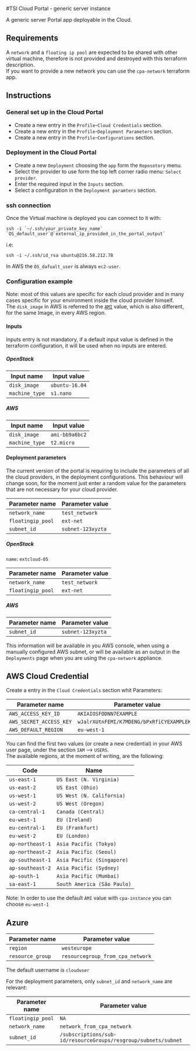 #TSI Cloud Portal - generic server instance

A generic server Portal app deployable in the Cloud.  


## Requirements

A `network` and a `floating ip pool` are expected to be shared with other virtual machine, therefore is not provided and destroyed with this terraform description.  
If you want to provide a new network you can use the `cpa-network` terraform app.  


## Instructions

### General set up in the Cloud Portal

- Create a new entry in the `Profile`-`Cloud Credentials` section.  
- Create a new entry in the `Profile`-`Deployment Parameters` section.  
- Create a new entry in the `Profile`-`Configurations` section.


### Deployment in the Cloud Portal

- Create a new `Deployment` choosing the `app` form the `Reposotory` menu.  
- Select the provider to use form the top left corner radio menu: `Select provider`.  
- Enter the required input in the `Inputs` section.  
- Select a configuration in the `Deployment paramters` section.  


###  ssh connection

Once the Virtual machine is deployed you can connect to it with:

```
ssh -i `~/.ssh/your_private_key_name` `OS_default_user`@`external_ip_provided_in_the_portal_output`
```

i.e:

```
ssh -i ~/.ssh/id_rsa ubuntu@216.58.212.78
```

In AWS the `OS_dafualt_user` is always `ec2-user`.


### Configuration example

Note: most of this values are specific for each cloud provider and in many cases specific for your environment inside the cloud provider himself.  
The `disk_image` in AWS is referred to the [`AMI`](http://docs.aws.amazon.com/AWSEC2/latest/UserGuide/AMIs.html) value, which is also different, for the same Image, in every AWS region.

#### Inputs

Inputs entry is not mandatory, if a default input value is defined in the terraform configuration, it will be used when no inputs are entered.

##### OpenStack

| Input name            | Input value |
| ---                   | --- |
| `disk_image`          | `ubuntu-16.04` |
| `machine_type`        | `s1.nano` |

##### AWS

| Input name            | Input value |
| ---                   | --- |
| `disk_image`          | `ami-bb9a6bc2` |
| `machine_type`        | `t2.micro` |

#### Deployment parameters

The current version of the portal is requiring to include the parameters of all the cloud providers, in the deployment configurations. This behaviour will change soon, for the moment just enter a random value for the parameters that are not necessary for your cloud provider.

| Parameter name        | Parameter value |
| ---                   | --- |
| `network_name`        | `test_network` |
| `floatingip_pool`     | `ext-net` |
| `subnet_id`           | `subnet-123xyzta` |


##### OpenStack
`name`: `extcloud-05`

| Parameter name        | Parameter value |
| ---                   | --- |
| `network_name`        | `test_network` |
| `floatingip_pool`     | `ext-net` |

##### AWS
| Parameter name        | Parameter value |
| ---                   | --- |
| `subnet_id`           | `subnet-123xyzta` |

This information will be available in you AWS console, when using a manually configured AWS subnet, or will be available as an output in the `Deployments` page when you are using the `cpa-network` appliance.

## AWS Cloud Credential

Create a entry in the `Cloud Credentials` section whit Parameters:

| Parameter name        | Parameter value |
| ---                   | --- |
`AWS_ACCESS_KEY_ID`       | `AKIAIOSFODNN7EXAMPLE`
`AWS_SECRET_ACCESS_KEY`   | `wJalrXUtnFEMI/K7MDENG/bPxRfiCYEXAMPLEKEY`
`AWS_DEFAULT_REGION`      | `eu-west-1`

You can find the first two values (or create a new credential) in your AWS user page, under the section `IAM` --> `USERS`.  
The available regions, at the moment of writing, are the following:

Code            | Name
|---            |---|
`us-east-1`       |`US East (N. Virginia)`
`us-east-2`       |`US East (Ohio)`
`us-west-1`       |`US West (N. California)`
`us-west-2`       |`US West (Oregon)`
`ca-central-1`    |`Canada (Central)`
`eu-west-1`       |`EU (Ireland)`
`eu-central-1`    |`EU (Frankfurt)`
`eu-west-2`       |`EU (London)`
`ap-northeast-1`  |`Asia Pacific (Tokyo)`
`ap-northeast-2`  |`Asia Pacific (Seoul)`
`ap-southeast-1`  |`Asia Pacific (Singapore)`
`ap-southeast-2`  |`Asia Pacific (Sydney)`
`ap-south-1`      |`Asia Pacific (Mumbai)`
`sa-east-1`       |`South America (São Paulo)`

Note: In order to use the default `AMI` value with `cpa-instance` you can choose `eu-west-1`

## Azure

| Parameter name        | Parameter value |
| ---                   | --- |
| `region`            	| `westeurope` |
| `resource_group`     	| `resourcegroup_from_cpa_network` |

The default username is `clouduser`

For the deployment parameters, only `subnet_id` and `network_name` are relevant:

| Parameter name        | Parameter value |
| ---                   | --- |
| `floatingip_pool`   	| `NA` |
| `network_name`     	  | `network_from_cpa_network` |
| `subnet_id`	        	| `/subscriptions/sub-id/resourceGroups/resgroup/subnets/subnet`
